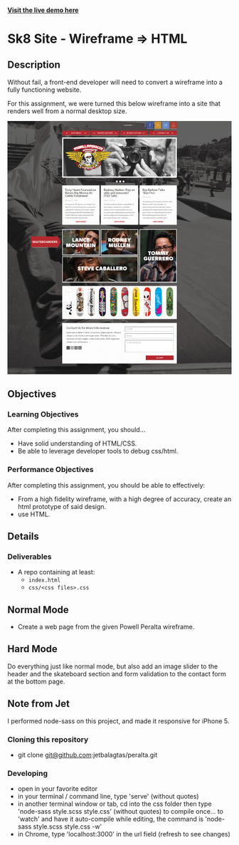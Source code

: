 #### [Visit the live demo here](http://jetbalagtas.github.io/peralta/)

# Sk8 Site - Wireframe => HTML

## Description
Without fail, a front-end developer will need to convert a wireframe into a fully functioning website.

For this assignment, we were turned this below wireframe into a site that renders well from a normal desktop size.

![Powell Peralta](assets/powell_peralta.jpg)

## Objectives

### Learning Objectives

After completing this assignment, you should…

* Have solid understanding of HTML/CSS.
* Be able to leverage developer tools to debug css/html.

### Performance Objectives

After completing this assignment, you should be able to effectively:

* From a high fidelity wireframe, with a high degree of accuracy, create an html prototype of said design.
* use HTML.


## Details

### Deliverables

* A repo containing at least:
  * `index.html`
  * `css/<css files>.css`


## Normal Mode

* Create a web page from the given Powell Peralta wireframe.


## Hard Mode

Do everything just like normal mode, but also add an image slider to the header and the skateboard section and form validation to the contact form at the bottom page.


## Note from Jet

I performed node-sass on this project, and made it responsive for iPhone 5.

### Cloning this repository

* git clone git@github.com:jetbalagtas/peralta.git

### Developing

* open in your favorite editor
* in your terminal / command line, type 'serve' (without quotes)
* in another terminal window or tab, cd into the css folder then type 'node-sass style.scss style.css' (without quotes) to compile once... to 'watch' and have it auto-compile while editing, the command is 'node-sass style.scss style.css -w'
* in Chrome, type 'localhost:3000' in the url field (refresh to see changes)
